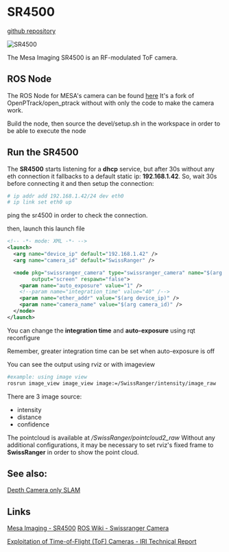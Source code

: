 # SR4500

[github repository](https://github.com/team-diana/swissranger_camera)

![SR4500](http://3.bp.blogspot.com/-DtIeKIs-NY8/UgE3UcHxSWI/AAAAAAAAG40/scq-IUzjy4U/s400/SR4500.jpg)

The Mesa Imaging SR4500 is an RF-modulated ToF camera. 


## ROS Node

The ROS Node for MESA's camera can be found [here](https://github.com/team-diana/swissranger_camera)
It's a fork of OpenPTrack/open_ptrack without with only the code to make the camera work.

Build the node, then source the devel/setup.sh in the workspace in order to be able to execute the node

## Run the SR4500

The **SR4500** starts listening for a **dhcp** service, but after 30s without any eth connection it fallbacks to a default static ip: **192.168.1.42**. So, wait 30s before connecting it and then setup the connection:

```bash
# ip addr add 192.168.1.42/24 dev eth0
# ip link set eth0 up
```

ping the sr4500 in order to check the connection.

then, launch this launch file

```xml
<!-- -*- mode: XML -*- -->
<launch>
  <arg name="device_ip" default="192.168.1.42" />
  <arg name="camera_id" default="SwissRanger" />

  <node pkg="swissranger_camera" type="swissranger_camera" name="$(arg camera_id)"
        output="screen" respawn="false">
    <param name="auto_exposure" value="1" />
    <!--param name="integration_time" value="40" /-->
    <param name="ether_addr" value="$(arg device_ip)" />
    <param name="camera_name" value="$(arg camera_id)" />    
  </node>
</launch>
```

You can change the **integration time** and **auto-exposure** using rqt reconfigure

Remember, greater integration time can be set when auto-exposure is off

You can see the output using rviz or with imageview

```bash
#example: using image view
rosrun image_view image_view image:=/SwissRanger/intensity/image_raw
```

There are 3 image source:

 * intensity
 * distance
 * confidence

The pointcloud is available at */SwissRanger/pointcloud2_raw*
Without any additional configurations, it may be necessary to set rviz's fixed frame to **SwissRanger** in order to show the point cloud.

## See also:

[Depth Camera only SLAM](depth_camera_only_slam.md)

## Links

[Mesa Imaging - SR4500](http://www.mesa-imaging.ch/products/sr4500/)
[ROS Wiki - Swissranger Camera](http://wiki.ros.org/swissranger_camera)

[Exploitation of Time-of-Flight (ToF) Cameras - IRI Technical Report](http://digital.csic.es/bitstream/10261/30066/1/time-of-flight.pdf)
